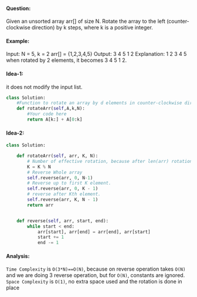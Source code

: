 #### Question:

Given an unsorted array arr[] of size N. Rotate the array to the left (counter-clockwise direction) by k steps, where k is a positive integer.

#### Example:

Input:
N = 5, k = 2
arr[] = {1,2,3,4,5}
Output: 3 4 5 1 2
Explanation: 1 2 3 4 5 when rotated
by 2 elements, it becomes 3 4 5 1 2.

#### Idea-1:

it does not modify the input list.

```py
class Solution:
    #Function to rotate an array by d elements in counter-clockwise direction.
    def rotateArr(self,A,k,N):
        #Your code here
        return A[k:] + A[0:k]

```

#### Idea-2:

```py
class Solution:

    def rotateArr(self, arr, K, N):
        # Number of effective rotation, because after len(arr) rotation the array will be same.
        K = K % N
        # Reverse Whole array
        self.reverse(arr, 0, N-1)
        # Reverse up to first K element.
        self.reverse(arr, 0, K - 1)
        # reverse after Kth element.
        self.reverse(arr, K, N - 1)
        return arr


    def reverse(self, arr, start, end):
        while start < end:
            arr[start], arr[end] = arr[end], arr[start]
            start += 1
            end -= 1

```

#### Analysis:

`Time Complexity` is `O(3*N)==O(N)`, because on reverse operation takes `O(N)` and we are doing 3 reverse operation, but for `O(N)`, constants are ignored.
`Space Complexity` is `O(1)`, no extra space used and the rotation is done in place
